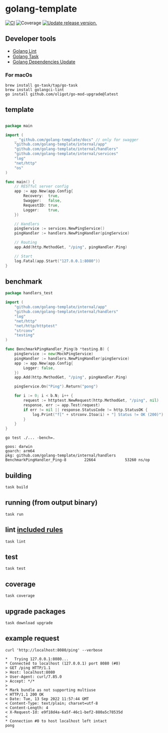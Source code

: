 # golang-template

[![CI](https://github.com/tj-actions/coverage-badge-go/workflows/CI/badge.svg)](https://github.com/tj-actions/coverage-badge-go/actions?query=workflow%3ACI)
![Coverage](https://img.shields.io/badge/Coverage-100.0%25-brightgreen)
[![Update release version.](https://github.com/tj-actions/coverage-badge-go/workflows/Update%20release%20version./badge.svg)](https://github.com/tj-actions/coverage-badge-go/actions?query=workflow%3A%22Update+release+version.%22)

## Developer tools

- [Golang Lint](https://golangci-lint.run/)
- [Golang Task](https://taskfile.dev/)
- [Golang Dependencies Update](https://github.com/oligot/go-mod-upgrade)

### For macOs

```shell
brew install go-task/tap/go-task
brew install golangci-lint
go install github.com/oligot/go-mod-upgrade@latest
```

## template

```go

package main

import (
    _ "github.com/golang-template/docs" // only for swagger
    "github.com/golang-template/internal/app"
    "github.com/golang-template/internal/handlers"
    "github.com/golang-template/internal/services"
    "log"
    "net/http"
    "os"
)

func main() {
    // RESTful server config
    app := app.New(app.Config{
        Recovery:  true,
        Swagger:   false,
        RequestID: true,
        Logger:    true,
    })

    // Handlers
    pingService := services.NewPingService()
    pingHandler := handlers.NewPingHandler(pingService)

    // Routing
    app.Add(http.MethodGet, "/ping", pingHandler.Ping)

    // Start
    log.Fatal(app.Start("127.0.0.1:8080"))
}
```

## benchmark

```go
package handlers_test

import (
	"github.com/golang-template/internal/app"
	"github.com/golang-template/internal/handlers"
	"log"
	"net/http"
	"net/http/httptest"
	"strconv"
	"testing"
)

func BenchmarkPingHandler_Ping(b *testing.B) {
	pingService := new(MockPingService)
	pingHandler := handlers.NewPingHandler(pingService)
	app := app.New(app.Config{
		Logger: false,
	})
	app.Add(http.MethodGet, "/ping", pingHandler.Ping)

	pingService.On("Ping").Return("pong")

	for i := 0; i < b.N; i++ {
		request := httptest.NewRequest(http.MethodGet, "/ping", nil)
		response, err := app.Test(request)
		if err != nil || response.StatusCode != http.StatusOK {
			log.Print("f[" + strconv.Itoa(i) + "] Status != OK (200)")
		}
	}
}
```

```shell
go test ./... -bench=.
```

````text
goos: darwin
goarch: arm64
pkg: github.com/golang-template/internal/handlers
BenchmarkPingHandler_Ping-8        22664             53260 ns/op
````

## building

```shell
task build
```

## running (from output binary)

```shell
task run
```

## lint [included rules](.golangci.yml)

```shell
task lint
```

## test

```shell
task test
```

## coverage

```shell
task coverage
```

## upgrade packages

```shell
task download upgrade
```

## example request

```shell
curl 'http://localhost:8080/ping' --verbose
```

```text
*   Trying 127.0.0.1:8080...
* Connected to localhost (127.0.0.1) port 8080 (#0)
> GET /ping HTTP/1.1
> Host: localhost:8080
> User-Agent: curl/7.85.0
> Accept: */*
>
* Mark bundle as not supporting multiuse
< HTTP/1.1 200 OK
< Date: Tue, 13 Sep 2022 11:57:44 GMT
< Content-Type: text/plain; charset=utf-8
< Content-Length: 4
< X-Request-Id: e9f18d4a-6a5f-46c1-bef2-880a5c78535d
<
* Connection #0 to host localhost left intact
pong
```
